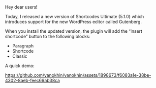 Hey dear users!

Today, I released a new version of Shortcodes Ultimate (5.1.0) which introduces support for the new WordPress editor called Gutenberg.

When you install the updated version, the plugin will add the “Insert shortcode” button to the following blocks:

- Paragraph
- Shortcode
- Classic

A quick demo:

https://github.com/vanokhin/vanokhin/assets/1898673/f6083a1e-38be-4302-8aeb-feec69ab38ca
